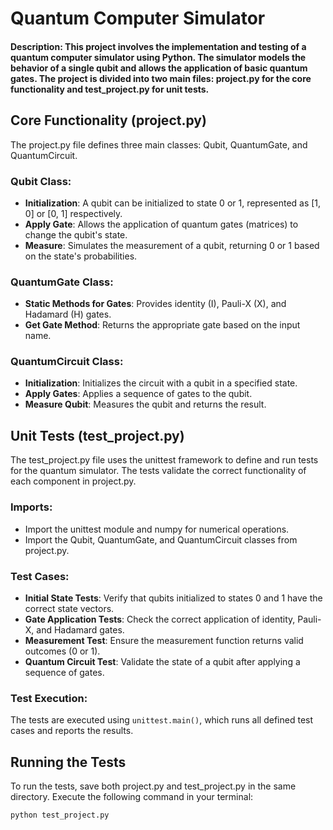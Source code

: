 # Quantum Computer Simulator

#### Description: This project involves the implementation and testing of a quantum computer simulator using Python. The simulator models the behavior of a single qubit and allows the application of basic quantum gates. The project is divided into two main files: project.py for the core functionality and test_project.py for unit tests.

## Core Functionality (project.py)
The project.py file defines three main classes: Qubit, QuantumGate, and QuantumCircuit.

### Qubit Class:

- **Initialization**: A qubit can be initialized to state 0 or 1, represented as [1, 0] or [0, 1] respectively.
- **Apply Gate**: Allows the application of quantum gates (matrices) to change the qubit's state.
- **Measure**: Simulates the measurement of a qubit, returning 0 or 1 based on the state's probabilities.

### QuantumGate Class:

- **Static Methods for Gates**: Provides identity (I), Pauli-X (X), and Hadamard (H) gates.
- **Get Gate Method**: Returns the appropriate gate based on the input name.

### QuantumCircuit Class:

- **Initialization**: Initializes the circuit with a qubit in a specified state.
- **Apply Gates**: Applies a sequence of gates to the qubit.
- **Measure Qubit**: Measures the qubit and returns the result.

## Unit Tests (test_project.py)
The test_project.py file uses the unittest framework to define and run tests for the quantum simulator. The tests validate the correct functionality of each component in project.py.

### Imports:

- Import the unittest module and numpy for numerical operations.
- Import the Qubit, QuantumGate, and QuantumCircuit classes from project.py.

### Test Cases:

- **Initial State Tests**: Verify that qubits initialized to states 0 and 1 have the correct state vectors.
- **Gate Application Tests**: Check the correct application of identity, Pauli-X, and Hadamard gates.
- **Measurement Test**: Ensure the measurement function returns valid outcomes (0 or 1).
- **Quantum Circuit Test**: Validate the state of a qubit after applying a sequence of gates.

### Test Execution:

The tests are executed using `unittest.main()`, which runs all defined test cases and reports the results.

## Running the Tests
To run the tests, save both project.py and test_project.py in the same directory. Execute the following command in your terminal:

```bash
python test_project.py
